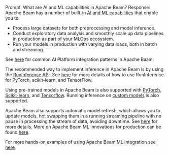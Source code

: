 Prompt:
What are AI and ML capabilities in Apache Beam?
Response:
Apache Beam has a number of built-in [AI and ML capabilities](https://beam.apache.org/documentation/ml/overview/) that enable you to:
- Process large datasets for both preprocessing and model inference.
- Conduct exploratory data analysis and smoothly scale up data pipelines in production as part of your MLOps ecosystem.
- Run your models in production with varying data loads, both in batch and streaming

See [here](https://beam.apache.org/documentation/patterns/ai-platform/) for common AI Platform integration patterns in Apache Baam.

The recommended way to implement inference in Apache Beam is by using the [RunInference API](https://beam.apache.org/documentation/sdks/python-machine-learning/). See [here](https://github.com/apache/beam/blob/master/examples/notebooks/beam-ml/run_inference_pytorch_tensorflow_sklearn.ipynb) for more details of how to use RunInference for PyTorch, scikit-learn, and TensorFlow.

Using pre-trained models in Apache Beam is also supported with [PyTorch](https://github.com/apache/beam/blob/master/examples/notebooks/beam-ml/run_inference_pytorch.ipynb), [Scikit-learn](https://github.com/apache/beam/blob/master/examples/notebooks/beam-ml/run_inference_sklearn.ipynb), and [Tensorflow](https://github.com/apache/beam/blob/master/examples/notebooks/beam-ml/run_inference_tensorflow.ipynb). Running inference on  [custom models](https://beam.apache.org/documentation/ml/about-ml/#use-custom-models) is also supported.

Apache Beam also supports automatic model refresh, which allows you to update models, hot swapping them in a running streaming pipeline with no pause in processing the stream of data, avoiding downtime. See [here](https://beam.apache.org/documentation/ml/about-ml/#automatic-model-refresh) for more details.
More on Apache Beam ML innovations for production can be found [here](https://cloud.google.com/blog/products/ai-machine-learning/dataflow-ml-innovations-on-apache-beam/).

For more hands-on examples of using Apache Beam ML integration see [here](https://beam.apache.org/documentation/patterns/bqml/)